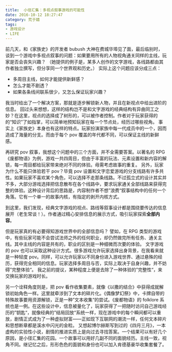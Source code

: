 ```yaml
---
title:  小径汇集：多视点叙事游戏的可能性
date: 2016-10-12 18:27:47
category: 荒于嬉
tags:
- 游戏设计
- LIFE
---
```

前几天，和《家族史》的开发者 bubush 大神在费城华埠见了面，最后临别时，谈到一个游戏中多视点叙事的问题：如果要用所有的人物视角通关同样的主线，玩家是否会丧失兴趣？
（她提供的例子是，某多人创作的文字游戏，各线路都由其作者独立撰写，但分享同一个世界观和历史。）
实际上这个问题应该分成三点：
- 多周目主线，如何才能提供新鲜感？
- 怎么才能不剧透？
- 如果各条线间联系很少，又怎么保证玩家兴趣？

<!--more-->
我当时给出了一个解决方案，那就是逐步解锁新人物，并且在新视点中给出进阶的信息。
回过头来想想，这样的结构岂不是和文字游戏的经典结构有异曲同工之妙？在这里，视点的选择成了树形的，可以被作者控制。作者对于玩家获得的的“知识”了如指掌，可以简单地预知玩家在每一个节点处，经历过哪些视角。
事实上《家族史》本身也有这样的特点。玩家扮演家族中每一代成员中的一个，因而造成了海量的分支。而由于每个 pov 覆盖的年代都不同，可以保证主线的新鲜感。

再研究 pov 叙事，我想这个问题中的三个方面，并不全需要答案。以著名的 RPG《废都物语》为例，游戏一共四周目，但由于丰富的玩法、元素设置和新内容的解锁，每一周目都给玩家带来绝对不同的体验。毋需考虑故事的重复。
另外，玩家为什么不能只体验若干 pov？毕竟 pov 设置和文字恋爱游戏的分支线路有许多共性。如果玩家不喜欢某个角色，可以选择不走那条线路。不过孤立式的设计其实并不多，大部分游戏选择把信息散布在各个线路中，要求玩家通关全部线路来获得完整的体验。这种设计背后的思路是，内容制作者不想”浪费“叙事结构中的任何一个角落。它有一个单一的故事内核，有指定的剥开内核方式。

到这里，我们发现，经典文字游戏的视点、路线等叙事设计都是围绕要传达的信息展开（老生常谈！）。作者通过精心安排信息的展示方式，吸引玩家探索**全部内容**。

但是玩家真的有必要得知游戏世界中的全部信息吗？
譬如，在 RPG 类型的游戏中，有些玩家可能不会尝试法师之外的任何职业，却仍然做完所有任务、通关主线。其中主线的内容是共有的，职业的区别是一种细微而次要的体验。
文字游戏的 pov 也可以采取这种设计方式。很多游戏允许玩家选择出身背景，在我看来就是一种轻度 pov。同样，可以允许玩家以不同身份进入游戏世界、通过悬殊的经历，获得完全相同的信息。玩家选择多周目与否，实际上取决于自身兴趣，并不妨碍”完整体验“。
我之前的提议，某种程度上便是去除了一种体验的”完整性“，来交换玩家的游戏时长。

另一个诠释角度则是，把 pov 看作收集要素，就像《以撒的结合》中获得成就解锁初始角色一样。这里就牵涉到了文本的碎片化。《偶像梦幻祭》中，卡牌自带的特殊故事要用资源解锁，正是一种”文本收集“的尝试。《废都物语》的 folklore 系统也是一例。在这些设计中，信息被量化了，玩家获得了一把随时访问自己游戏经历的”钥匙“，就像经典的”结局回放“系统一样，现在游戏中的每个瞬间都可以重放，剧情正式成为了一种虚拟财富——正如现下互联网的潮流一样，任何文本碎片和思想断章都是溪水中闪光的金粒。
又想起博尔赫斯写到过的《四月三月》，一本虚构的实验性小说，剧情的推进实质上是向过去寻找答案。一个结果可以有好几个原因，是小径汇集的花园。一个故事可以用好几副不同的面貌经历。主线一致，视角不同。继记忆之后，形形色色的面貌和身份也可以加入肯德基豪华收集套餐了。


